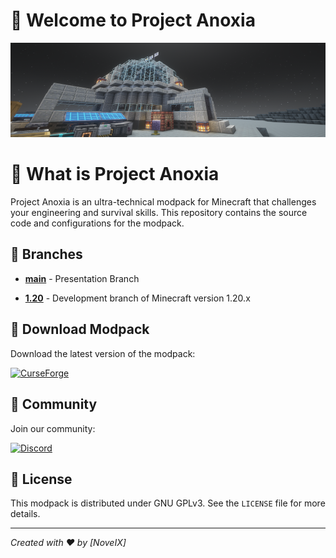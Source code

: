 # 🌙 Welcome to Project Anoxia

![Anoxia Banner](https://github.com/NoveIX/Anoxia/blob/1.20/kubejs/assets/anoxia/banner/anoxia.png?raw=true)

# 🚀 What is Project Anoxia

Project Anoxia is an ultra-technical modpack for Minecraft that challenges your engineering and survival skills. This repository contains the source code and configurations for the modpack.

## 🌿 Branches

- [**main**](https://github.com/NoveIX/Anoxia) - Presentation Branch

- [**1.20**](https://github.com/NoveIX/Anoxia/tree/1.20) - Development branch of Minecraft version 1.20.x

## 🔗 Download Modpack

Download the latest version of the modpack:

[![CurseForge](https://img.shields.io/badge/CurseForge-Project%20Anoxia-orange?style=for-the-badge&logo=curseforge)](https://www.curseforge.com/minecraft/modpacks/anoxia)

## 👥 Community

Join our community:

[![Discord](https://img.shields.io/badge/Discord-Join%20Server-7289DA?style=for-the-badge&logo=discord)](https://discord.gg/2bq996c5xF)

## 📜 License

This modpack is distributed under GNU GPLv3. See the `LICENSE` file for more details.

---

*Created with ❤️ by [NoveIX]*